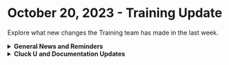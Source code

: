 # October 20, 2023 - Training Update

Explore what new changes the Training team has made in the last week.

<details>

<summary><strong>General News and Reminders</strong></summary>

* Join us for our regularly scheduled Training:
  * Mondays: Rewst 101 @ 12pm EST + Rewst 104 @ 1:15pm EST
  * Tuesdays: Rewst 102 @ 12pm EST + Rewst 105 @ 1:15pm EST
  * Wednesdays: Rewst 103 @ 12pm EST + Rewst 106 @ 1:15pm EST
  * Thursdays: Cluck U Office Hours @ 11am EST
* Join us in our new [Cluck-U Discord channel](https://discord.com/channels/936789089703845988/1121465945295167588) if you have any questions, comments, or concerns!

</details>

<details>

<summary><strong>Cluck U and Documentation Updates</strong></summary>

**Cluck University**

* Shout out to everyone who joined our beta pilot for the 201 session! We got some incredible feedback!

**Documentation**

* [october-13th-2023-mail-tracking-error-handling-and-onsite-requests.md](../../roc-open-mics/roc-open-mics-north-america/2023-roc-open-mics/october-13th-2023-mail-tracking-error-handling-and-onsite-requests.md "mention") added
* [godaddy-integration-setup.md](../../../documentation/configuration/integrations/individual-integration-documentation/dns/godaddy-integration-setup.md "mention")and Actions & Endpoints added
* [synnex-integration-setup.md](../../../documentation/configuration/integrations/individual-integration-documentation/licensing/synnex-integration-setup.md "mention")and Actions & Endpoints added
* [crowdstrike-integration-setup.md](../../../documentation/configuration/integrations/individual-integration-documentation/security/crowdstrike-integration-setup.md "mention")and Actions & Endpoints added
* [liongard-integration-setup.md](../../../documentation/configuration/integrations/individual-integration-documentation/security/liongard-integration-setup.md "mention")and Actions & Endpoints added
* **Updates and Fixes:**&#x20;
  * Added Powershell Script to [ninjaone-integration-setup.md](../../../documentation/configuration/integrations/individual-integration-documentation/rmm/ninjaone-integration-setup.md "mention")
  * Updated [organization-variables.md](../../../documentation/configuration/organization-variables.md "mention")
  * Updated [microsoft-csp-integration-setup.md](../../../documentation/configuration/integrations/individual-integration-documentation/cloud/microsoft-cloud-integration-bundle/microsoft-csp/microsoft-csp-integration-setup.md "mention")
  * Added Steps to the [halo-integration-setup.md](../../../documentation/configuration/integrations/individual-integration-documentation/psa/halo-integration-setup.md "mention")

</details>
